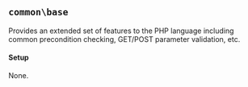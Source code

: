 ## `common\base`
Provides an extended set of features to the PHP language including common precondition checking, GET/POST parameter validation, etc.

#### Setup
None.
